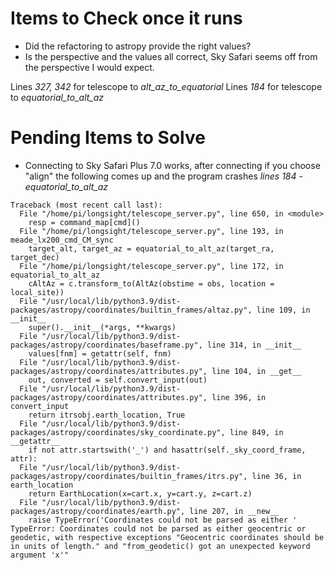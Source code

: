 # Items to Check once it runs
- Did the refactoring to astropy provide the right values?
- Is the perspective and the values all correct, Sky Safari seems off from the perspective I would expect.

Lines *327, 342* for telescope to *alt_az_to_equatorial*
Lines *184* for telescope to *equatorial_to_alt_az*

# Pending Items to Solve

- Connecting to Sky Safari Plus 7.0 works, after connecting if you choose "align" the following comes up and the program crashes *lines 184 - equatorial_to_alt_az*

```
Traceback (most recent call last):
  File "/home/pi/longsight/telescope_server.py", line 650, in <module>
    resp = command_map[cmd]()
  File "/home/pi/longsight/telescope_server.py", line 193, in meade_lx200_cmd_CM_sync
    target_alt, target_az = equatorial_to_alt_az(target_ra, target_dec)
  File "/home/pi/longsight/telescope_server.py", line 172, in equatorial_to_alt_az
    cAltAz = c.transform_to(AltAz(obstime = obs, location = local_site))
  File "/usr/local/lib/python3.9/dist-packages/astropy/coordinates/builtin_frames/altaz.py", line 109, in __init__
    super().__init__(*args, **kwargs)
  File "/usr/local/lib/python3.9/dist-packages/astropy/coordinates/baseframe.py", line 314, in __init__
    values[fnm] = getattr(self, fnm)
  File "/usr/local/lib/python3.9/dist-packages/astropy/coordinates/attributes.py", line 104, in __get__
    out, converted = self.convert_input(out)
  File "/usr/local/lib/python3.9/dist-packages/astropy/coordinates/attributes.py", line 396, in convert_input
    return itrsobj.earth_location, True
  File "/usr/local/lib/python3.9/dist-packages/astropy/coordinates/sky_coordinate.py", line 849, in __getattr__
    if not attr.startswith('_') and hasattr(self._sky_coord_frame, attr):
  File "/usr/local/lib/python3.9/dist-packages/astropy/coordinates/builtin_frames/itrs.py", line 36, in earth_location
    return EarthLocation(x=cart.x, y=cart.y, z=cart.z)
  File "/usr/local/lib/python3.9/dist-packages/astropy/coordinates/earth.py", line 207, in __new__
    raise TypeError('Coordinates could not be parsed as either '
TypeError: Coordinates could not be parsed as either geocentric or geodetic, with respective exceptions "Geocentric coordinates should be in units of length." and "from_geodetic() got an unexpected keyword argument 'x'"
```


